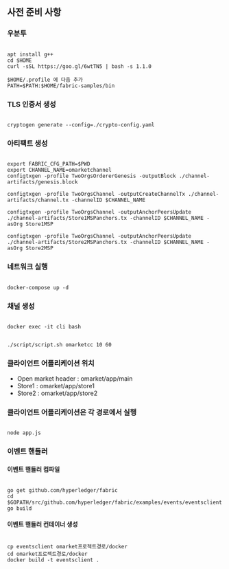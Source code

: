 ## 사전 준비 사항
### 우분투
<pre><code>
apt install g++
cd $HOME
curl -sSL https://goo.gl/6wtTN5 | bash -s 1.1.0

$HOME/.profile 에 다음 추가
PATH=$PATH:$HOME/fabric-samples/bin
</code></pre>

### TLS 인증서 생성
<pre><code>
cryptogen generate --config=./crypto-config.yaml
</code></pre>

### 아티팩트 생성
<pre><code>
export FABRIC_CFG_PATH=$PWD
export CHANNEL_NAME=omarketchannel
configtxgen -profile TwoOrgsOrdererGenesis -outputBlock ./channel-artifacts/genesis.block

configtxgen -profile TwoOrgsChannel -outputCreateChannelTx ./channel-artifacts/channel.tx -channelID $CHANNEL_NAME

configtxgen -profile TwoOrgsChannel -outputAnchorPeersUpdate ./channel-artifacts/Store1MSPanchors.tx -channelID $CHANNEL_NAME -asOrg Store1MSP

configtxgen -profile TwoOrgsChannel -outputAnchorPeersUpdate ./channel-artifacts/Store2MSPanchors.tx -channelID $CHANNEL_NAME -asOrg Store2MSP
</code></pre>

### 네트워크 실행
<pre><code>
docker-compose up -d
</code></pre>

### 채널 생성
<pre><code>
docker exec -it cli bash
</code></pre>

<pre><code>
./script/script.sh omarketcc 10 60
</code></pre>

### 클라이언트 어플리케이션 위치
* Open market header : omarket/app/main
* Store1             : omarket/app/store1
* Store2             : omarket/app/store2

### 클라이언트 어플리케이션은 각 경로에서 실행
<pre><code>
node app.js
</code></pre>

### 이벤트 핸들러 
#### 이벤트 핸들러 컴파일
<pre><code>
go get github.com/hyperledger/fabric
cd $GOPATH/src/github.com/hyperledger/fabric/examples/events/eventsclient
go build
</code></pre>

#### 이벤트 핸들러 컨테이너 생성
<pre><code>
cp eventsclient omarket프로젝트경로/docker
cd omarket프로젝트경로/docker
docker build -t eventsclient .
</code></pre>
